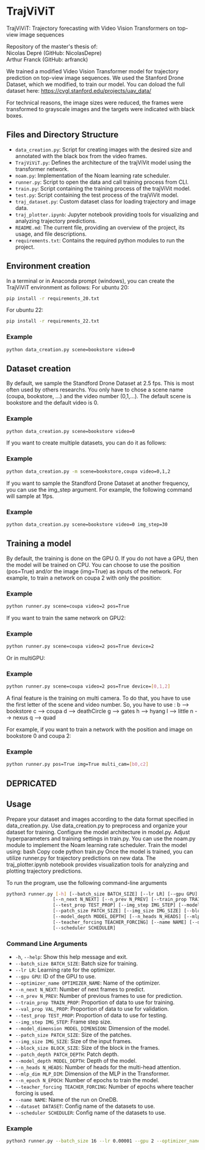 # TrajViViT

TrajViViT: Trajectory forecasting with Video Vision Transformers on top-view image sequences

Repository of the master's thesis of:\
Nicolas Depré (GitHub: NicolasDepre)\
Arthur Franck (GitHub: arfranck)

We trained a modified Video Vision Transformer model for trajectory prediction on top-view image sequences. We used the Stanford Drone Dataset, which we modified, to train our model. You can doload the full dataset here: https://cvgl.stanford.edu/projects/uav_data/

For technical reasons, the image sizes were reduced, the frames were transformed to grayscale images and the targets were indicated with black boxes.


## Files and Directory Structure

- `data_creation.py`: Script for creating images with the desired size and annotated with the black box from the video frames.
- `TrajViViT.py`: Defines the architecture of the trajViVit model using the transformer network.
- `noam.py`: Implementation of the Noam learning rate scheduler.
- `runner.py`: Script to open the data and call training process from CLI.
- `train.py`: Script containing the training process of the trajViVit model.
- `test.py`: Script containing the test process of the trajViVit model.
- `traj_dataset.py`: Custom dataset class for loading trajectory and image data.
- `traj_plotter.ipynb`: Jupyter notebook providing tools for visualizing and analyzing trajectory predictions.
- `README.md`: The current file, providing an overview of the project, its usage, and file descriptions.
- `requirements.txt`: Contains the required python modules to run the project.

## Environment creation

In a terminal or in Anaconda prompt (windows), you can create the TrajViViT environment as follows:
For ubuntu 20: 
```bash
pip install -r requirements_20.txt
```

For ubuntu 22: 
```bash
pip install -r requirements_22.txt
```


### Example
```bash
python data_creation.py scene=bookstore video=0
```

## Dataset creation

By default, we sample the Standford Drone Dataset at 2.5 fps. This is most often used by others researchs. You only have to chose
a scene name (coupa, bookstore, ...) and the video number (0,1,...). The default scene is bookstore and the default video is 0.

### Example
```bash
python data_creation.py scene=bookstore video=0
```

If you want to create multiple datasets, you can do it as follows:

### Example
```bash
python data_creation.py -m scene=bookstore,coupa video=0,1,2
```

If you want to sample the Standford Drone Dataset at another frequency, you can use the img_step argument. For example, the following
command will sample at 1fps.

### Example
```bash
python data_creation.py scene=bookstore video=0 img_step=30
```

## Training a model 
By default, the training is done on the GPU 0. If you do not have a GPU, then the model will be trained on CPU. You can choose to use the
position (pos=True) and/or the image (img=True) as inputs of the network. For example, to train a network on coupa 2 with only the position: 

### Example
```bash
python runner.py scene=coupa video=2 pos=True 
```

If you want to train the same network on GPU2: 

### Example
```bash
python runner.py scene=coupa video=2 pos=True device=2
```

Or in multiGPU: 

### Example
```bash
python runner.py scene=coupa video=2 pos=True device=[0,1,2]
```

A final feature is the training on multi camera. To do that, you have to use the first letter of the scene and video number. So, you have
to use : 
b --> bookstore
c --> coupa
d --> deathCircle
g --> gates
h --> hyang
l --> little
n --> nexus
q --> quad 

For example, if you want to train a network with the position and image on bookstore 0 and coupa 2: 

### Example
```bash
python runner.py pos=True img=True multi_cam=[b0,c2]
```










## DEPRICATED

## Usage

Prepare your dataset and images according to the data format specified in data_creation.py.
Use data_creation.py to preprocess and organize your dataset for training.
Configure the model architecture in model.py.
Adjust hyperparameters and training settings in train.py. You can use the noam.py module to implement the Noam learning rate scheduler.
Train the model using:
bash
Copy code
python train.py
Once the model is trained, you can utilize runner.py for trajectory predictions on new data.
The traj_plotter.ipynb notebook provides visualization tools for analyzing and plotting trajectory predictions.


To run the program, use the following command-line arguments

```bash
python3 runner.py [-h] [--batch_size BATCH_SIZE] [--lr LR] [--gpu GPU] [--optimizer_name OPTIMIZER_NAME]
                 [--n_next N_NEXT] [--n_prev N_PREV] [--train_prop TRAIN_PROP] [--val_prop VAL_PROP]
                 [--test_prop TEST_PROP] [--img_step IMG_STEP] [--model_dimension MODEL_DIMENSION]
                 [--patch_size PATCH_SIZE] [--img_size IMG_SIZE] [--block_size BLOCK_SIZE] [--patch_depth PATCH_DEPTH]
                 [--model_depth MODEL_DEPTH] [--n_heads N_HEADS] [--mlp_dim MLP_DIM] [--n_epoch N_EPOCH]
                 [--teacher_forcing TEACHER_FORCING] [--name NAME] [--dataset DATASET]
                 [--scheduler SCHEDULER]
```

### Command Line Arguments

- `-h`, `--help`: Show this help message and exit.
- `--batch_size BATCH_SIZE`: Batch size for training.
- `--lr LR`: Learning rate for the optimizer.
- `--gpu GPU`: ID of the GPU to use.
- `--optimizer_name OPTIMIZER_NAME`: Name of the optimizer.
- `--n_next N_NEXT`: Number of next frames to predict.
- `--n_prev N_PREV`: Number of previous frames to use for prediction.
- `--train_prop TRAIN_PROP`: Proportion of data to use for training.
- `--val_prop VAL_PROP`: Proportion of data to use for validation.
- `--test_prop TEST_PROP`: Proportion of data to use for testing.
- `--img_step IMG_STEP`: Frame step size.
- `--model_dimension MODEL_DIMENSION`: Dimension of the model.
- `--patch_size PATCH_SIZE`: Size of the patches.
- `--img_size IMG_SIZE`: Size of the input frames.
- `--block_size BLOCK_SIZE`: Size of the block in the frames.
- `--patch_depth PATCH_DEPTH`: Patch depth.
- `--model_depth MODEL_DEPTH`: Depth of the model.
- `--n_heads N_HEADS`: Number of heads for the multi-head attention.
- `--mlp_dim MLP_DIM`: Dimension of the MLP in the Transformer.
- `--n_epoch N_EPOCH`: Number of epochs to train the model.
- `--teacher_forcing TEACHER_FORCING`: Number of epochs where teacher forcing is used.
- `--name NAME`: Name of the run on OneDB.
- `--dataset DATASET`: Config name of the datasets to use.
- `--scheduler SCHEDULER`: Config name of the datasets to use.

### Example
```bash
python3 runner.py --batch_size 16 --lr 0.00001 --gpu 2 --optimizer_name adam --n_next 12 --n_prev 8 --train_prop 0.9 --val_prop 0.05 --test_prop 0.05 --img_step 12 --model_dimension 1024 --patch_size 8 --img_size 64 --patch_depth 4 --model_depth 6 --n_heads 8 --mlp_dim 2048 --n_epoch 100 --teacher_forcing 50 --block_size 4 --dataset dc1 --scheduler noam
```
